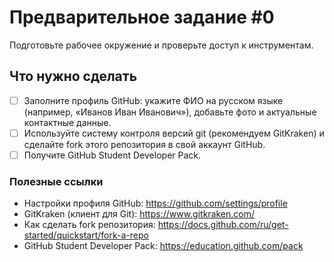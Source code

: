 # Предварительное задание #0

Подготовьте рабочее окружение и проверьте доступ к инструментам.

## Что нужно сделать

- [ ] Заполните профиль GitHub: укажите ФИО на русском языке (например, «Иванов Иван Иванович»), добавьте фото и актуальные контактные данные.
- [ ] Используйте систему контроля версий git (рекомендуем GitKraken) и сделайте fork этого репозитория в свой аккаунт GitHub.
- [ ] Получите GitHub Student Developer Pack.

### Полезные ссылки

- Настройки профиля GitHub: https://github.com/settings/profile
- GitKraken (клиент для Git): https://www.gitkraken.com/
- Как сделать fork репозитория: https://docs.github.com/ru/get-started/quickstart/fork-a-repo
- GitHub Student Developer Pack: https://education.github.com/pack
